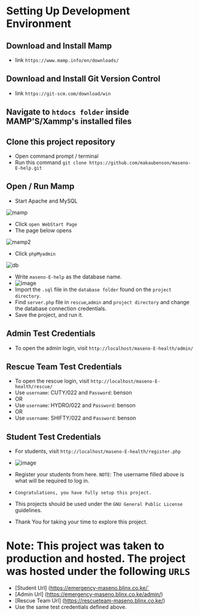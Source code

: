 # Setting Up Development Environment

## Download and Install Mamp

- link `https://www.mamp.info/en/downloads/`

## Download and Install Git Version Control

- link `https://git-scm.com/download/win`

## Navigate to `htdocs folder` inside MAMP'S/Xammp's installed files

## Clone this project repository

- Open command prompt / terminal
- Run this command `git clone https://github.com/makaubenson/maseno-E-help.git`

## Open / Run Mamp

- Start Apache and MySQL

![mamp](https://user-images.githubusercontent.com/59168713/161569802-0cb6d710-33ef-427b-934b-1ec3400d1c98.png)

- Click `open WebStart Page`
- The page below opens

![mamp2](https://user-images.githubusercontent.com/59168713/161570340-1b18648d-2d0c-46e8-84f2-7af994a98699.png)

- Click `phpMyadmin`

![db](https://user-images.githubusercontent.com/59168713/161571173-9e570fe2-5e09-4602-98c5-9288ee04204b.png)

- Write `maseno-E-help` as the database name.
- ![image](https://user-images.githubusercontent.com/59168713/169878683-355d2abe-9e73-4389-b2bc-a456a889fc80.png)
- Import the `.sql` file in the `database folder` found on the `project directory`.
- Find `server.php` file in `rescue`,`admin` and `project directory` and change the database connection credentials.
- Save the project, and run it.

## Admin Test Credentials

- To open the admin login, visit `http://localhost/maseno-E-health/admin/`

## Rescue Team Test Credentials

- To open the rescue login, visit `http://localhost/maseno-E-health/rescue/`
- Use `username`: CUTY/022 and `Password`: benson
- OR
- Use `username`: HYDRO/022 and `Password`: benson
- OR
- Use `username`: SHIFTY/022 and `Password`: benson

## Student Test Credentials

- For students, visit `http://localhost/maseno-E-health/register.php`
- ![image](https://user-images.githubusercontent.com/59168713/169881214-40c993df-eb9f-48b8-8a1d-06859e77dee9.png)
- Register your students from here. `NOTE`: The username filled above is what will be required to log in.
- `Congratulations, you have fully setup this project.`

- This projects should be used under the `GNU General Public License ` guidelines.
- Thank You for taking your time to explore this project.

# Note: This project was taken to production and hosted. The project was hosted under the following `URLS`

- [Student Url] (https://emergency-maseno.blinx.co.ke/`
- [Admin Url] (https://emergency-maseno.blinx.co.ke/admin/)
- [Rescue Team Url] (https://rescueteam-maseno.blinx.co.ke/)
- Use the same test credentials defined above.
